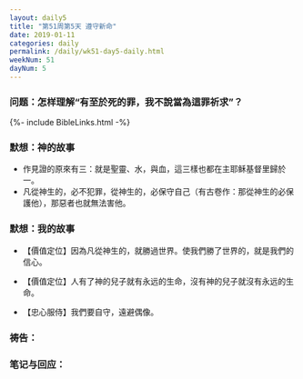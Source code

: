 ```yaml
---
layout: daily5
title: "第51周第5天 遵守新命"
date: 2019-01-11
categories: daily
permalink: /daily/wk51-day5-daily.html
weekNum: 51
dayNum: 5
---
```


### 问题：怎样理解“有至於死的罪，我不說當為這罪祈求”？

{%- include BibleLinks.html -%}

### 默想：神的故事 
+ 作見證的原來有三：就是聖靈、水，與血，這三樣也都在主耶稣基督里歸於一。
+ 凡從神生的，必不犯罪，從神生的，必保守自己（有古卷作：那從神生的必保護他），那惡者也就無法害他。

### 默想：我的故事
+ 【價值定位】因為凡從神生的，就勝過世界。使我們勝了世界的，就是我們的信心。

+ 【價值定位】人有了神的兒子就有永远的生命，沒有神的兒子就沒有永远的生命。

+ 【忠心服侍】我們要自守，遠避偶像。

### 祷告：

### 笔记与回应：
